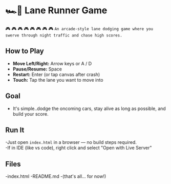 # 🏎️💨 Lane Runner Game

🎮 🎮 🎮 🎮 🎮 🎮 🎮 🎮
`An arcade-style lane dodging game where you swerve through night traffic and chase high scores.`

## How to Play

- **Move Left/Right:** Arrow keys or A / D
- **Pause/Resume:** Space
- **Restart:** Enter (or tap canvas after crash)
- **Touch:** Tap the lane you want to move into

## Goal

- It's simple..dodge the oncoming cars, stay alive as long as possible, and build your score.

## Run It

-Just open `index.html` in a browser — no build steps required.  
-If in IDE (like vs code), right click and select "Open with Live Server"

## Files

-index.html
-README.md
-(that's all... for now!)
